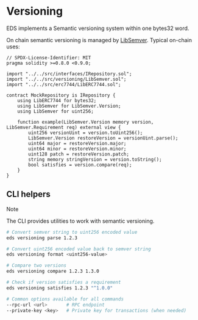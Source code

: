 # Versioning

EDS implements a Semantic versioning system within one bytes32 word.

On chain semantic versioning is managed by [LibSemver](../../src/versioning/LibSemver.sol).
Typical on-chain uses:

```solidity
// SPDX-License-Identifier: MIT
pragma solidity >=0.8.0 <0.9.0;

import "../../src/interfaces/IRepository.sol";
import "../../src/versioning/LibSemver.sol";
import "../../src/erc7744/LibERC7744.sol";

contract MockRepository is IRepository {
    using LibERC7744 for bytes32;
    using LibSemver for LibSemver.Version;
    using LibSemver for uint256;

    function example(LibSemver.Version memory version, LibSemver.Requirement req) external view {
        uint256 versionUint = version.toUint256();
        LibSemver.Version restoreVersion = versionUint.parse();
        uint64 major = restoreVersion.major;
        uint64 minor = restoreVersion.minor;
        uint128 patch = restoreVersion.patch;
        string memory stringVersion = version.toString();
        bool satisfies = version.compare(req);
    }
}
```
## CLI helpers

> [!NOTE]
> The CLI provides utilities to work with semantic versioning.

```bash
# Convert semver string to uint256 encoded value
eds versioning parse 1.2.3

# Convert uint256 encoded value back to semver string
eds versioning format <uint256-value>

# Compare two versions
eds versioning compare 1.2.3 1.3.0

# Check if version satisfies a requirement
eds versioning satisfies 1.2.3 "^1.0.0"

# Common options available for all commands
--rpc-url <url>       # RPC endpoint
--private-key <key>   # Private key for transactions (when needed)
```
